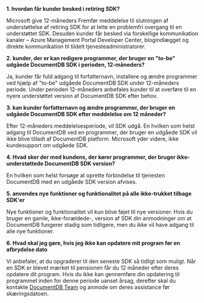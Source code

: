 **1. hvordan får kunder besked i retiring SDK?**

Microsoft give 12-måneders Fremfør meddelelse til slutningen af understøttelse af retiring SDK for at lette en problemfri overgang til en understøttet SDK. Desuden kunder får besked via forskellige kommunikation kanaler – Azure Management Portal Developer Center, blogindlægget og direkte kommunikation til tildelt tjenesteadministratorer.

**2. kunder, der er kan redigere programmer, der bruger en "to-be" udgåede DocumentDB SDK i perioden, 12-måneders?** 

Ja, kunder får fuld adgang til forfatternavn, installere og ændre programmer ved hjælp af "to-be" udgåede DocumentDB SDK under 12-måneders periode. Under perioden 12-måneders anbefales kunder til at overføre til en nyere understøttet version af DocumentDB SDK efter behov.

**3. kan kunder forfatternavn og ændre programmer, der bruger en udgåede DocumentDB SDK efter meddelelse om 12 måneder?**

Efter 12-måneders meddelelsesperiode, vil SDK udgå. En hvilken som helst adgang til DocumentDB ved en programmer, der bruger en udgåede SDK vil ikke blive tilladt af DocumentDB platform. Microsoft yder videre, ikke kundesupport om udgåede SDK.

**4. Hvad sker der med kundens, der kører programmer, der bruger ikke-understøttede DocumentDB SDK version?**

En hvilken som helst forsøge at oprette forbindelse til tjenesten DocumentDB med en udgåede SDK version afvises. 

**5. anvendes nye funktioner og funktionalitet på alle ikke-trukket tilbage SDK'er**

Nye funktioner og funktionalitet vil kun blive føjet til nye versioner. Hvis du bruger en gamle, ikke-forældede-, version af SDK din anmodninger om at DocumentDB fungerer stadig som tidligere, men du ikke vil have adgang til alle nye funktioner.  

**6. Hvad skal jeg gøre, hvis jeg ikke kan opdatere mit program før en afbrydelse dato**

Vi anbefaler, at du opgraderer til den seneste SDK så tidligt som muligt. Når en SDK er blevet mærket til pensionen får du 12 måneder efter deres opdatere dit program. Hvis du ikke kan gennemføre din opdatering til programmet inden for denne periode uanset årsag, derefter skal du kontakte [DocumentDB Team](mailto:askdocdb@microsoft.com) og anmode om deres assistance før skæringsdatoen.
